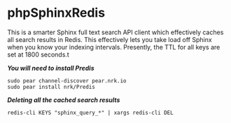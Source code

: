 phpSphinxRedis
==============

This is a smarter Sphinx full text search API client which effectively caches all search results in Redis. This effectively lets you take load off Sphinx when you know your indexing intervals. Presently, the TTL for all keys are set at 1800 seconds.t

***You will need to install Predis***

```
sudo pear channel-discover pear.nrk.io
sudo pear install nrk/Predis
```

***Deleting all the cached search results***

`redis-cli KEYS "sphinx_query_*" | xargs redis-cli DEL`


